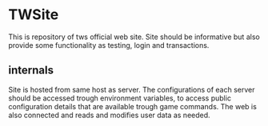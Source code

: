 # TWSite

This is repository of tws official web site. Site should be informative but also provide some functionality
as testing, login and transactions.

## internals

Site is hosted from same host as server. The configurations of each server should be accessed trough environment
variables, to access public configuration details that are available trough game commands. The web is also connected
and reads and modifies user data as needed.
